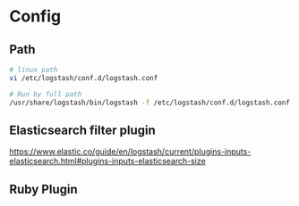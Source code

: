 # Config

## Path

```bash
# linux path
vi /etc/logstash/conf.d/logstash.conf

# Run by full path
/usr/share/logstash/bin/logstash -f /etc/logstash/conf.d/logstash.conf
```

## Elasticsearch filter plugin
https://www.elastic.co/guide/en/logstash/current/plugins-inputs-elasticsearch.html#plugins-inputs-elasticsearch-size

## Ruby Plugin